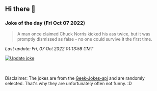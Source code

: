 ## Hi there 👋

### Joke of the day (Fri Oct 07 2022)
<!-- joke -->
>A man once claimed Chuck Norris kicked his ass twice, but it was promptly dismissed as false - no one could survive it the first time.
<!-- /joke -->

*Last update: Fri, 07 Oct 2022 01:13:58 GMT*

[![Update joke](https://github.com/nclskfm/nclskfm/actions/workflows/joke.yml/badge.svg)](https://github.com/nclskfm/nclskfm/actions/workflows/joke.yml)

<br><br>
Disclaimer: The jokes are from the [Geek-Jokes-api](https://github.com/sameerkumar18/geek-joke-api) and are randomly selected. That's why they are unfortunately often not funny. :D
